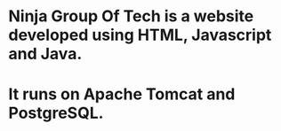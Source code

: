 # Ninja Group Of Tech is a website developed using HTML, Javascript and Java. 
# It runs on Apache Tomcat and PostgreSQL.
